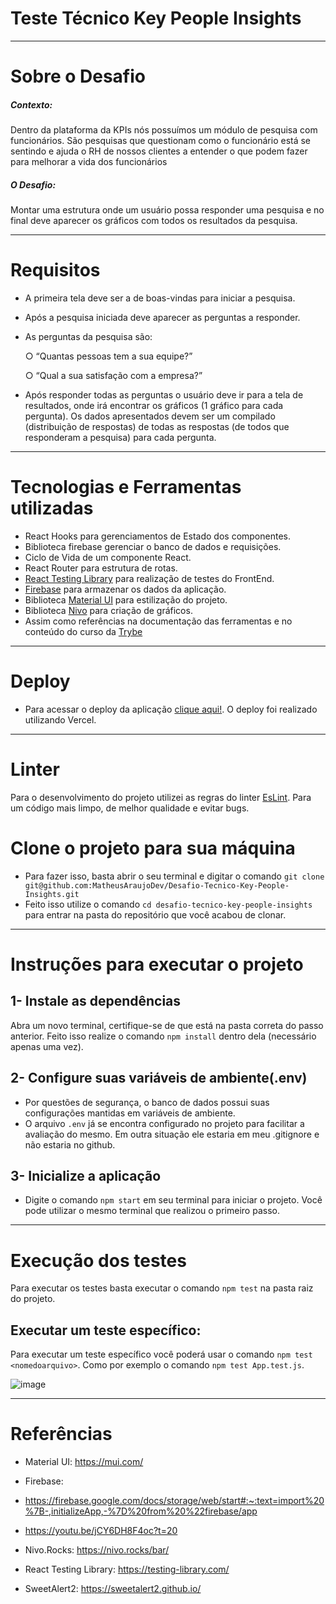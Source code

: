 # Teste Técnico Key People Insights
---
# Sobre o Desafio
##### Contexto:
Dentro da plataforma da KPIs nós possuímos um módulo de pesquisa com funcionários. São
pesquisas que questionam como o funcionário está se sentindo e ajuda o RH de nossos clientes a
entender o que podem fazer para melhorar a vida dos funcionários

##### O Desafio:
Montar uma estrutura onde um usuário possa responder uma pesquisa e no final deve aparecer os gráficos com todos os resultados da pesquisa.

---
# Requisitos
- A primeira tela deve ser a de boas-vindas para iniciar a pesquisa.
- Após a pesquisa iniciada deve aparecer as perguntas a responder.
- As perguntas da pesquisa são:

  ○ “Quantas pessoas tem a sua equipe?”

  ○ “Qual a sua satisfação com a empresa?”
  
- Após responder todas as perguntas o usuário deve ir para a tela de resultados, onde irá encontrar
os gráficos (1 gráfico para cada pergunta). Os dados apresentados devem ser um compilado
(distribuição de respostas) de todas as respostas (de todos que responderam a pesquisa) para
cada pergunta.

---

# Tecnologias e Ferramentas utilizadas
- React Hooks para gerenciamentos de Estado dos componentes.
 - Biblioteca firebase gerenciar o banco de dados e requisições.
 - Ciclo de Vida de um componente React.
 - React Router para estrutura de rotas.
 - [React Testing Library](https://testing-library.com/) para realização de testes do FrontEnd.
 - [Firebase](https://console.firebase.google.com/u/0/) para armazenar os dados da aplicação.
 - Biblioteca [Material UI](https://mui.com/pt/) para estilização do projeto.
 - Biblioteca [Nivo](https://nivo.rocks/) para criação de gráficos.
 - Assim como referências na documentação das ferramentas e no conteúdo do curso da [Trybe](https://www.betrybe.com/)

---

# Deploy
- Para acessar o deploy da aplicação [clique aqui!](https://desafio-tecnico-key-people-insights-gjptrot72-matheusaraujodev.vercel.app/). O deploy foi realizado utilizando Vercel.

---

# Linter
Para o desenvolvimento do projeto utilizei as regras do linter [EsLint](https://eslint.org/docs/user-guide/getting-started). Para um código mais limpo, de melhor qualidade e evitar bugs.

 # Clone o projeto para sua máquina
- Para fazer isso, basta abrir o seu terminal e digitar o comando `git clone git@github.com:MatheusAraujoDev/Desafio-Tecnico-Key-People-Insights.git`
- Feito isso utilize o comando `cd desafio-tecnico-key-people-insights` para entrar na pasta do repositório que você acabou de clonar.

---

# Instruções para executar o projeto

## 1- Instale as dependências
Abra um novo terminal, certifique-se de que está na pasta correta do passo anterior. Feito isso realize o comando `npm install` dentro dela (necessário apenas uma vez).

## 2- Configure suas variáveis de ambiente(.env)
- Por questões de segurança, o banco de dados possui suas configurações mantidas em variáveis de ambiente.
- O arquivo `.env` já se encontra configurado no projeto para facilitar a avaliação do mesmo. Em outra situação ele estaria em meu .gitignore e não estaria no github.

## 3- Inicialize a aplicação
- Digite o comando `npm start` em seu terminal para iniciar o projeto. Você pode utilizar o mesmo terminal que realizou o primeiro passo.

---

# Execução dos testes

Para executar os testes basta executar o comando `npm test` na pasta raiz do projeto.

## Executar um teste específico:
Para executar um teste específico você poderá usar o comando `npm test <nomedoarquivo>`.
Como por exemplo o comando `npm test App.test.js`.

![image](https://user-images.githubusercontent.com/80549950/151719562-e222564f-3fc8-4b33-b825-3215d7194f84.png)

---

# Referências
- Material UI: https://mui.com/

- Firebase:
- https://firebase.google.com/docs/storage/web/start#:~:text=import%20%7B-,initializeApp,-%7D%20from%20%22firebase/app

- https://youtu.be/jCY6DH8F4oc?t=20

- Nivo.Rocks: https://nivo.rocks/bar/

- React Testing Library: https://testing-library.com/

- SweetAlert2: https://sweetalert2.github.io/
